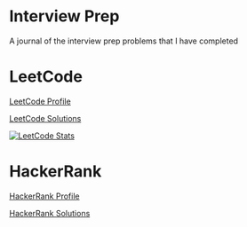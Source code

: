 # Interview Prep

A journal of the interview prep problems that I have completed

# LeetCode

[LeetCode Profile](https://leetcode.com/mrc621/)

[LeetCode Solutions](/LeetCode)

[![LeetCode Stats](https://leetcard.jacoblin.cool/mrc621?theme=dark&font=DM%20Sans&ext=activity)](https://leetcode.com/mrc621/)

# HackerRank

[HackerRank Profile](https://www.hackerrank.com/mr_christensen)

[HackerRank Solutions](/HackerRank)
